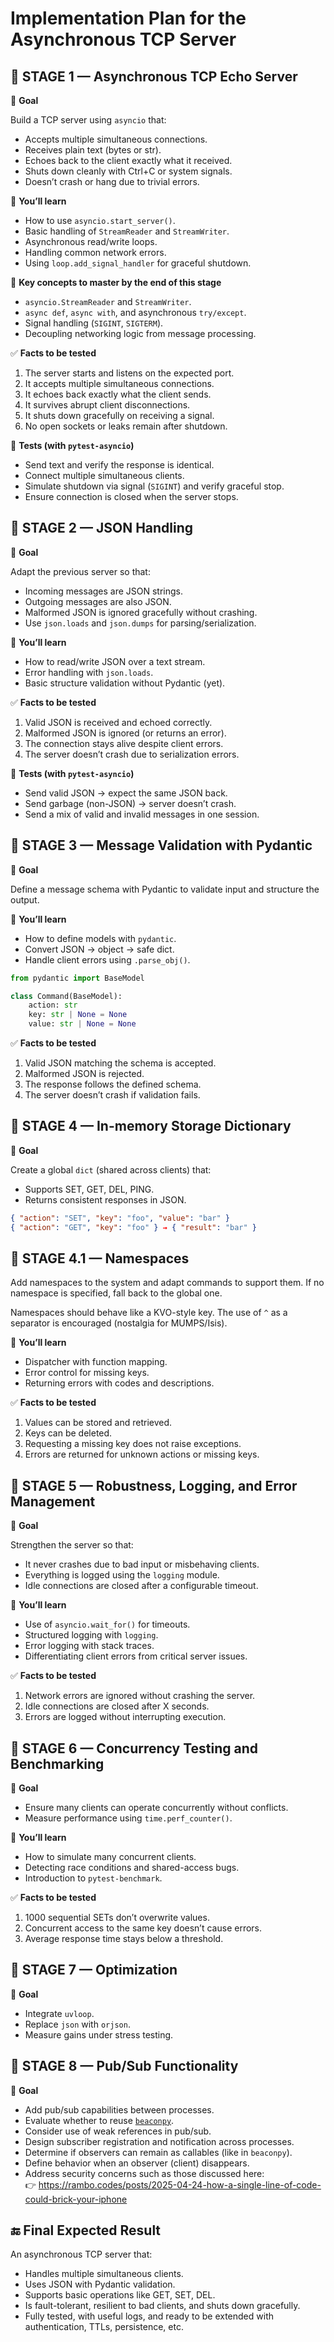 # Implementation Plan for the Asynchronous TCP Server

## 🧭 STAGE 1 — Asynchronous TCP Echo Server

🎯 **Goal**

Build a TCP server using `asyncio` that:

- Accepts multiple simultaneous connections.
- Receives plain text (bytes or str).
- Echoes back to the client exactly what it received.
- Shuts down cleanly with Ctrl+C or system signals.
- Doesn’t crash or hang due to trivial errors.

📘 **You’ll learn**

- How to use `asyncio.start_server()`.
- Basic handling of `StreamReader` and `StreamWriter`.
- Asynchronous read/write loops.
- Handling common network errors.
- Using `loop.add_signal_handler` for graceful shutdown.

🧠 **Key concepts to master by the end of this stage**

- `asyncio.StreamReader` and `StreamWriter`.
- `async def`, `async with`, and asynchronous `try/except`.
- Signal handling (`SIGINT`, `SIGTERM`).
- Decoupling networking logic from message processing.

✅ **Facts to be tested**

1. The server starts and listens on the expected port.
2. It accepts multiple simultaneous connections.
3. It echoes back exactly what the client sends.
4. It survives abrupt client disconnections.
5. It shuts down gracefully on receiving a signal.
6. No open sockets or leaks remain after shutdown.

🧪 **Tests (with `pytest-asyncio`)**

- Send text and verify the response is identical.
- Connect multiple simultaneous clients.
- Simulate shutdown via signal (`SIGINT`) and verify graceful stop.
- Ensure connection is closed when the server stops.

## 🧭 STAGE 2 — JSON Handling

🎯 **Goal**

Adapt the previous server so that:

- Incoming messages are JSON strings.
- Outgoing messages are also JSON.
- Malformed JSON is ignored gracefully without crashing.
- Use `json.loads` and `json.dumps` for parsing/serialization.

📘 **You’ll learn**

- How to read/write JSON over a text stream.
- Error handling with `json.loads`.
- Basic structure validation without Pydantic (yet).

✅ **Facts to be tested**

1. Valid JSON is received and echoed correctly.
2. Malformed JSON is ignored (or returns an error).
3. The connection stays alive despite client errors.
4. The server doesn’t crash due to serialization errors.

🧪 **Tests (with `pytest-asyncio`)**

- Send valid JSON → expect the same JSON back.
- Send garbage (non-JSON) → server doesn’t crash.
- Send a mix of valid and invalid messages in one session.

## 🧭 STAGE 3 — Message Validation with Pydantic

🎯 **Goal**

Define a message schema with Pydantic to validate input and structure the output.

📘 **You’ll learn**

- How to define models with `pydantic`.
- Convert JSON → object → safe dict.
- Handle client errors using `.parse_obj()`.

```python
from pydantic import BaseModel

class Command(BaseModel):
    action: str
    key: str | None = None
    value: str | None = None
```

✅ **Facts to be tested**

1. Valid JSON matching the schema is accepted.
2. Malformed JSON is rejected.
3. The response follows the defined schema.
4. The server doesn’t crash if validation fails.

## 🧭 STAGE 4 — In-memory Storage Dictionary

🎯 **Goal**

Create a global `dict` (shared across clients) that:

- Supports SET, GET, DEL, PING.
- Returns consistent responses in JSON.

```json
{ "action": "SET", "key": "foo", "value": "bar" }
{ "action": "GET", "key": "foo" } → { "result": "bar" }
```

## 🧭 STAGE 4.1 — Namespaces

Add namespaces to the system and adapt commands to support them. If no namespace is specified, fall back to the global one.

Namespaces should behave like a KVO-style key. The use of `^` as a separator is encouraged (nostalgia for MUMPS/Isis).

📘 **You’ll learn**

- Dispatcher with function mapping.
- Error control for missing keys.
- Returning errors with codes and descriptions.

✅ **Facts to be tested**

1. Values can be stored and retrieved.
2. Keys can be deleted.
3. Requesting a missing key does not raise exceptions.
4. Errors are returned for unknown actions or missing keys.

## 🧭 STAGE 5 — Robustness, Logging, and Error Management

🎯 **Goal**

Strengthen the server so that:

- It never crashes due to bad input or misbehaving clients.
- Everything is logged using the `logging` module.
- Idle connections are closed after a configurable timeout.

📘 **You’ll learn**

- Use of `asyncio.wait_for()` for timeouts.
- Structured logging with `logging`.
- Error logging with stack traces.
- Differentiating client errors from critical server issues.

✅ **Facts to be tested**

1. Network errors are ignored without crashing the server.
2. Idle connections are closed after X seconds.
3. Errors are logged without interrupting execution.

## 🧭 STAGE 6 — Concurrency Testing and Benchmarking

🎯 **Goal**

- Ensure many clients can operate concurrently without conflicts.
- Measure performance using `time.perf_counter()`.

📘 **You’ll learn**

- How to simulate many concurrent clients.
- Detecting race conditions and shared-access bugs.
- Introduction to `pytest-benchmark`.

✅ **Facts to be tested**

1. 1000 sequential SETs don’t overwrite values.
2. Concurrent access to the same key doesn’t cause errors.
3. Average response time stays below a threshold.

## 🧭 STAGE 7 — Optimization

🎯 **Goal**

- Integrate `uvloop`.
- Replace `json` with `orjson`.
- Measure gains under stress testing.

## 🧭 STAGE 8 — Pub/Sub Functionality

🎯 **Goal**

- Add pub/sub capabilities between processes.
- Evaluate whether to reuse [`beaconpy`](https://github.com/frr149/beaconpy).
- Consider use of weak references in pub/sub.
- Design subscriber registration and notification across processes.
- Determine if observers can remain as callables (like in `beaconpy`).
- Define behavior when an observer (client) disappears.
- Address security concerns such as those discussed here:  
  👉 https://rambo.codes/posts/2025-04-24-how-a-single-line-of-code-could-brick-your-iphone

## 🔚 Final Expected Result

An asynchronous TCP server that:

- Handles multiple simultaneous clients.
- Uses JSON with Pydantic validation.
- Supports basic operations like GET, SET, DEL.
- Is fault-tolerant, resilient to bad clients, and shuts down gracefully.
- Fully tested, with useful logs, and ready to be extended with authentication, TTLs, persistence, etc.
